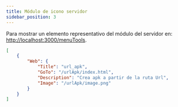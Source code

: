```yaml
---
title: Módulo de icono servidor
sidebar_position: 3
---
```


Para mostrar un elemento representativo del módulo del servidor en: [http://localhost:3000/menuTools](http://localhost:3000/menuTools).  

```json title="clepnid_backend_icon.json ejemplo:"
[
	{
        "Web": {
            "Title": "url_apk",
            "GoTo": "/urlApk/index.html",
            "Description": "Crea apk a partir de la ruta Url",
            "Image": "/urlApk/image.png"
        }
    }
]
```

